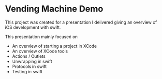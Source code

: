 # Vending Machine Demo
This project was created for a presentation I delivered giving an overview of iOS development with swift.

This presentation mainly focused on

* An overview of starting a project in XCode
* An overview of XCode tools
* Actions / Outlets
* Unwrapping in swift
* Protocols in swift
* Testing in swift
